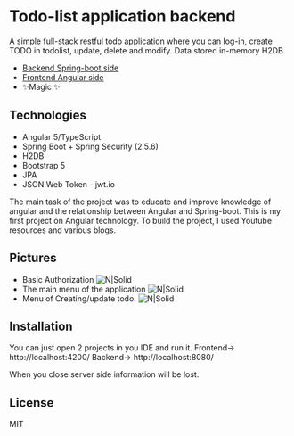 # Todo-list application backend


A simple full-stack restful todo application where you can log-in, create TODO in todolist,
update, delete and modify. Data stored in-memory H2DB.

- [Backend Spring-boot side]
- [Frontend Angular side]
- ✨Magic ✨

## Technologies

- Angular 5/TypeScript
- Spring Boot + Spring Security (2.5.6)
- H2DB
- Bootstrap 5 
- JPA
- JSON Web Token - jwt.io

The main task of the project was to educate and improve knowledge of angular and the relationship between Angular and Spring-boot. This is my first project on Angular technology. To build the project, I used Youtube resources and various blogs.

## Pictures

- Basic Authorization
![N|Solid](https://i.ibb.co/CHcLGyf/3.png)
- The main menu of the application
![N|Solid](https://i.ibb.co/v1bp1Fs/1.png)
- Menu of Creating/update todo.
![N|Solid](https://i.ibb.co/n30HhdY/2.png)



## Installation

You can just open 2 projects in you IDE and run it.
Frontend-> http://localhost:4200/
Backend-> http://localhost:8080/

When you close server side information will be lost.

## License

MIT

   [Frontend angular side]: <https://github.com/vitonman/todoangular>
   [Backend Spring-boot side]: <https://github.com/vitonman/todoapplication>
 
